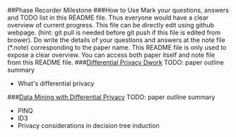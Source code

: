 ##Phase Recorder Milestone
###How to Use
Mark your questions, answers and TODO list in this README file. Thus everyone would have a clear overview of current progress. This file can be directly edit using github webpage. (hint: git pull is needed before git push if this file is edited from brower).
Do write the details of your questions and answers at the note file (*.note) corresponding to the paper name. This README file is only used to expose a clear overview. You can access both paper itself and note file from this README file.
###[Differential Privacy Dwork](https://github.com/fmars/Differential-Privacy/blob/master/March.2015/Differential%20Privacy%20Dwork.pdf)
TODO: paper outline summary
- What's differential privacy

###[Data Mining with Differential Privacy](https://github.com/fmars/Differential-Privacy/blob/master/March.2015/Data%20Mining%20with%20Differential%20Privacy.pdf)
TODO: paper outline summary
- PINQ
- ID3
- Privacy considerations in decision tree induction

